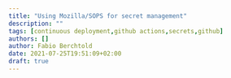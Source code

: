 ```yaml
---
title: "Using Mozilla/SOPS for secret management"
description: ""
tags: [continuous deployment,github actions,secrets,github]
authors: []
author: Fabio Berchtold
date: 2021-07-25T19:51:09+02:00
draft: true
---
```

